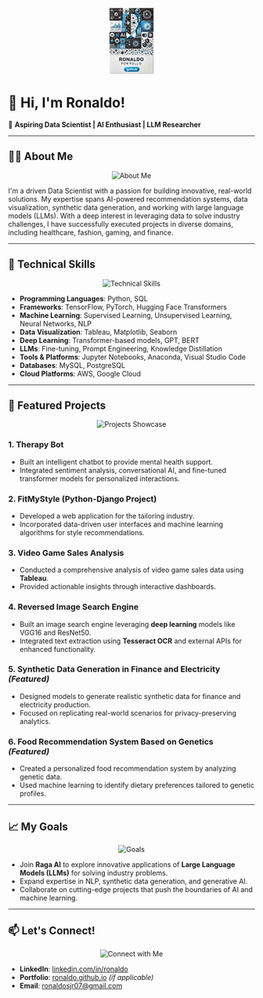 <div align="center">
<img src="https://raw.githubusercontent.com/Ronaldo-0110/Sahaya-Jeon-Ronaldo/main/Ronaldo (1) (1).png" alt="Banner" />



  
</div>

# 👋 Hi, I'm Ronaldo!  
🌟 **Aspiring Data Scientist | AI Enthusiast | LLM Researcher**

---

## 👩‍💻 About Me
<div align="center">
  <img src="https://via.placeholder.com/500x250.png?text=Data+Science+and+AI" alt="About Me" />
</div>

I'm a driven Data Scientist with a passion for building innovative, real-world solutions. My expertise spans AI-powered recommendation systems, data visualization, synthetic data generation, and working with large language models (LLMs). With a deep interest in leveraging data to solve industry challenges, I have successfully executed projects in diverse domains, including healthcare, fashion, gaming, and finance.

---

## 🚀 Technical Skills
<div align="center">
  <img src="https://via.placeholder.com/600x200.png?text=Technical+Skills" alt="Technical Skills" />
</div>

- **Programming Languages**: Python, SQL  
- **Frameworks**: TensorFlow, PyTorch, Hugging Face Transformers  
- **Machine Learning**: Supervised Learning, Unsupervised Learning, Neural Networks, NLP  
- **Data Visualization**: Tableau, Matplotlib, Seaborn  
- **Deep Learning**: Transformer-based models, GPT, BERT  
- **LLMs**: Fine-tuning, Prompt Engineering, Knowledge Distillation  
- **Tools & Platforms**: Jupyter Notebooks, Anaconda, Visual Studio Code  
- **Databases**: MySQL, PostgreSQL  
- **Cloud Platforms**: AWS, Google Cloud  

---

## 📂 Featured Projects
<div align="center">
  <img src="https://via.placeholder.com/600x200.png?text=Projects+Showcase" alt="Projects Showcase" />
</div>

### 1. **Therapy Bot**  
- Built an intelligent chatbot to provide mental health support.  
- Integrated sentiment analysis, conversational AI, and fine-tuned transformer models for personalized interactions.

### 2. **FitMyStyle (Python-Django Project)**  
- Developed a web application for the tailoring industry.  
- Incorporated data-driven user interfaces and machine learning algorithms for style recommendations.

### 3. **Video Game Sales Analysis**  
- Conducted a comprehensive analysis of video game sales data using **Tableau**.  
- Provided actionable insights through interactive dashboards.

### 4. **Reversed Image Search Engine**  
- Built an image search engine leveraging **deep learning** models like VGG16 and ResNet50.  
- Integrated text extraction using **Tesseract OCR** and external APIs for enhanced functionality.

### 5. **Synthetic Data Generation in Finance and Electricity** *(Featured)*  
- Designed models to generate realistic synthetic data for finance and electricity production.  
- Focused on replicating real-world scenarios for privacy-preserving analytics.

### 6. **Food Recommendation System Based on Genetics** *(Featured)*  
- Created a personalized food recommendation system by analyzing genetic data.  
- Used machine learning to identify dietary preferences tailored to genetic profiles.

---

## 📈 My Goals
<div align="center">
  <img src="https://via.placeholder.com/600x200.png?text=My+Goals" alt="Goals" />
</div>

- Join **Raga AI** to explore innovative applications of **Large Language Models (LLMs)** for solving industry problems.  
- Expand expertise in NLP, synthetic data generation, and generative AI.  
- Collaborate on cutting-edge projects that push the boundaries of AI and machine learning.  

---

## 📫 Let's Connect!
<div align="center">
  <img src="https://via.placeholder.com/600x200.png?text=Connect+With+Me!" alt="Connect with Me" />
</div>

- **LinkedIn**: [linkedin.com/in/ronaldo](https://linkedin.com/in/ronaldo)  
- **Portfolio**: [ronaldo.github.io](https://ronaldo.github.io) *(if applicable)*  
- **Email**: ronaldosjr07@gmail.com  






<!--

## Hi there 👋
**Ronaldo-0110/Ronaldo-0110** is a ✨ _special_ ✨ repository because its `README.md` (this file) appears on your GitHub profile.

Here are some ideas to get you started:

- 🔭 I’m currently working on ...
- 🌱 I’m currently learning ...
- 👯 I’m looking to collaborate on ...
- 🤔 I’m looking for help with ...
- 💬 Ask me about ...
- 📫 How to reach me: ...
- 😄 Pronouns: ...
- ⚡ Fun fact: ...
-->
